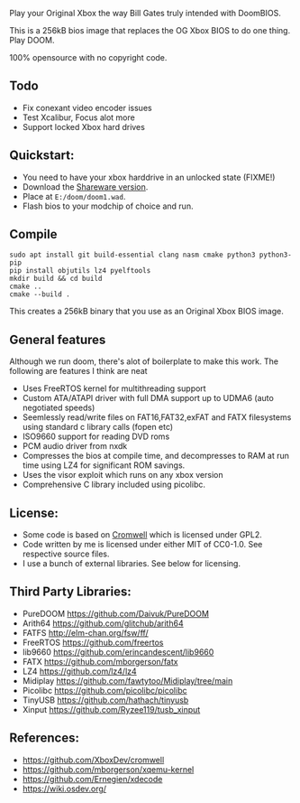 Play your Original Xbox the way Bill Gates truly intended with DoomBIOS.

This is a 256kB bios image that replaces the OG Xbox BIOS to do one thing. Play DOOM.

100% opensource with no copyright code.

## Todo
* Fix conexant video encoder issues
* Test Xcalibur, Focus alot more
* Support locked Xbox hard drives

## Quickstart:
* You need to have your xbox harddrive in an unlocked state (FIXME!)
* Download the [Shareware version](https://github.com/Daivuk/PureDOOM/blob/master/doom1.wad).
* Place at `E:/doom/doom1.wad`.
* Flash bios to your modchip of choice and run.

## Compile
```
sudo apt install git build-essential clang nasm cmake python3 python3-pip
pip install objutils lz4 pyelftools
mkdir build && cd build
cmake ..
cmake --build .
```

This creates a 256kB binary that you use as an Original Xbox BIOS image.

## General features
Although we run doom, there's alot of boilerplate to make this work. The following are features I think are neat

* Uses FreeRTOS kernel for multithreading support
* Custom ATA/ATAPI driver with full DMA support up to UDMA6 (auto negotiated speeds)
* Seemlessly read/write files on FAT16,FAT32,exFAT and FATX filesystems using standard c library calls (fopen etc)
* ISO9660 support for reading DVD roms
* PCM audio driver from nxdk
* Compresses the bios at compile time, and decompresses to RAM at run time using LZ4 for significant ROM savings.
* Uses the visor exploit which runs on any xbox version
* Comprehensive C library included using picolibc.

## License:
* Some code is based on [Cromwell](https://github.com/XboxDev/cromwell) which is licensed under GPL2.
* Code written by me is licensed under either MIT of CC0-1.0. See respective source files.
* I use a bunch of external libraries. See below for licensing.

## Third Party Libraries:
* PureDOOM https://github.com/Daivuk/PureDOOM
* Arith64 https://github.com/glitchub/arith64
* FATFS http://elm-chan.org/fsw/ff/
* FreeRTOS https://github.com/freertos
* lib9660 https://github.com/erincandescent/lib9660
* FATX https://github.com/mborgerson/fatx
* LZ4 https://github.com/lz4/lz4
* Midiplay https://github.com/fawtytoo/Midiplay/tree/main
* Picolibc https://github.com/picolibc/picolibc
* TinyUSB https://github.com/hathach/tinyusb
* Xinput https://github.com/Ryzee119/tusb_xinput

## References:
* https://github.com/XboxDev/cromwell
* https://github.com/mborgerson/xqemu-kernel
* https://github.com/Ernegien/xdecode
* https://wiki.osdev.org/

